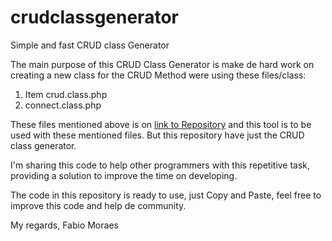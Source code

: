 # crudclassgenerator
Simple and fast CRUD class Generator

The main purpose of this CRUD Class Generator is make de hard work on creating a new class for the CRUD Method were using these files/class:
1.  Item crud.class.php
2. connect.class.php
 
These files mentioned above is on [link to Repository](https://github.com/povman/crud) and this tool is to be used with these mentioned files.
But this repository have just the CRUD class generator.

I'm sharing this code to help other programmers with this repetitive task, providing a solution to improve the time on developing.

The code in this repository is ready to use, just Copy and Paste, feel free to improve this code and help de community.

My regards,
Fabio Moraes



